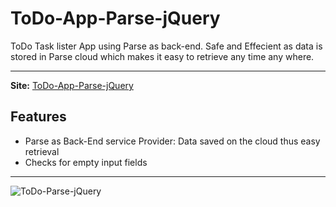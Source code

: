 ToDo-App-Parse-jQuery
=====================

ToDo Task lister App using Parse as back-end. Safe and Effecient as data is stored in Parse cloud which makes it easy to retrieve any time any where.

<hr>

**Site:** [ToDo-App-Parse-jQuery](http://exexzian.github.io/ToDo-App-Parse-jQuery/index.html)

## Features
- Parse as Back-End service Provider: Data saved on the cloud thus easy retrieval
- Checks for empty input fields
<hr>

![ToDo-Parse-jQuery](http://s20.postimg.org/kj56xtaxp/todo_parse_jquery.png)


